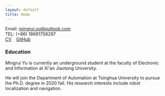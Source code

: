 ```yaml
---
layout: default
title: Home
---
```


Email: mingrui.yu@outlook.com  
TEL: (+86) 18661758297  
[CV](CV.pdf)  &ensp; [GitHub](https://github.com/Mingrui-Yu) 

### Education

Mingrui Yu is currently an underground student at the faculty of Electronic and Information at Xi'an Jiaotong University.

He will join the Department of Automation at Tsinghua University to pursue the Ph.D. degree in 2020 fall. His research interests include robot localization and navigation.